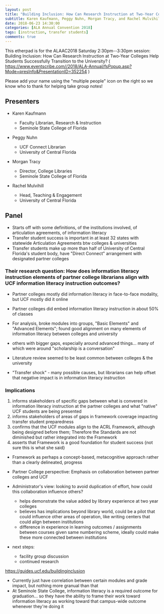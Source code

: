 ```yaml
---
layout: post
title: "Building Inclusion: How Can Research Instruction at Two-Year Colleges Help Students Successfully Transition to the University?"
subtitle: Karen Kaufmann, Peggy Nuhn, Morgan Tracy, and Rachel Mulvihill
date: 2018-06-23 14:30:00
categories: [ALA Annual Convention 2018]
tags: [instruction, transfer students]
comments: true
---
```


This etherpad is for the ALAAC2018 Saturday 2:30pm--3:30pm session: 
Building Inclusion: How Can Research Instruction at Two-Year Colleges Help Students Successfully Transition to the University? ( https://www.eventscribe.com//2018/ALA-Annual/fsPopup.asp?Mode=presInfo&PresentationID=352254 ) 

Please add your name using the "multiple people" icon on the right so we know who to thank for helping take group notes!  

## Presenters  

- Karen Kaufmann  
  - Faculty Librarian, Research & Instruction  
  - Seminole State College of Florida  
- Peggy Nuhn  
  - UCF Connect Librarian  
  - University of Central Florida  

- Morgan Tracy  
  - Director, College Libraries  
  - Seminole State College of Florida  

- Rachel Mulvihill  
  - Head, Teaching & Engagement  
  - University of Central Florida

## Panel  

- Starts off with some definitions, of the institutions involved, of articulation agreements, of information literacy  
- Transfer student success is important in at least 32 states with statewide Articulation Agreements btw colleges & universities  
- Transfer students make up more than half of University of Central Florida's student body, have "Direct Connect" arrangement with designated partner colleges  

### Their research question: How does information literacy instruction elements of partner college librarians align with UCF information literacy instruction outcomes?  

- Partner colleges mostly did information literacy in face-to-face modality, but UCF mostly did it online  
- Partner colleges did embed information literacy instruction in about 50% of classes   

- For analysis, broke modules into groups, "Basic Elements" and "Advanced Elements"; found good alignment on many elements of information literacy between colleges and university  
- others with bigger gaps, especially around advanced things… many of which were around "scholarship is a conversation"  

- Literature review seemed to be least common between colleges & the university  

- "Transfer shock" - many possible causes, but librarians can help offset that negative impact is in information literacy instruction  

### Implications  

1. informs stakeholders of specific gaps between what is convered in information literacy instruction at the partner colleges and what "native" UCF students are being presented  
2. informs stakeholders of areas of gaps in framework coverage impacting transfer student preparedness  
3. confirms that the UCF modules align to the ACRL Framework, although being designed before them; Therefore the Standards are not diminished but rather integrated into the Framework  
4. asserts that Framework is a good foundation for student success {not sure this is what she said}   

- Framework as perhaps a concept-based, metacognitive approach rather than a clearly delineated, progress
- Partner College perspective: Emphasis on collaboration between partner colleges and UCF  

- Administrator's view: looking to avoid duplication of effort, how could this collaboration influence others?  
  - helps demonstrate the value added by library experience at two year colleges  
  - believes has implications beyond library world, could be a pilot that could influence other areas of operation, like writing centers that could align between institutions  
  - difference in experience in learning outcomes / assignments between courses given same numbering scheme, ideally could make these more connected between institutions  

- next steps:  
  - facility group discussion  
  - continued research  

https://guides.ucf.edu/buildinginclusion  

- Currently just have correlation between certain modules and grade impact, but nothing more granual than that  
- At Seminole State College, information literacy is a required outcome for graduation… so they have the ability to frame their work toward information literacy as working toward that campus-wide outcome whenever they're doing it  

